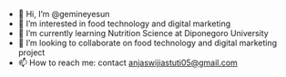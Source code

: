 - 👋 Hi, I’m @gemineyesun
- 👀 I’m interested in food technology and digital marketing
- 🌱 I’m currently learning Nutrition Science at Diponegoro University
- 💞️ I’m looking to collaborate on food technology and digital marketing project
- 📫 How to reach me: contact anjaswijiastuti05@gmail.com

<!---
gemineyesun/gemineyesun is a ✨ special ✨ repository because its `README.md` (this file) appears on your GitHub profile.
You can click the Preview link to take a look at your changes.
--->
